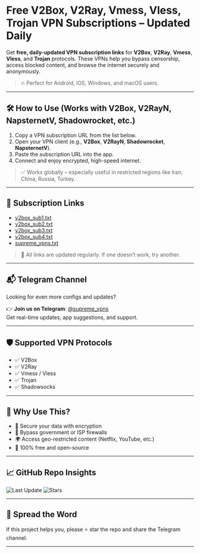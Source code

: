 # Free V2Box, V2Ray, Vmess, Vless, Trojan VPN Subscriptions – Updated Daily

Get **free, daily-updated VPN subscription links** for **V2Box**, **V2Ray**, **Vmess**, **Vless**, and **Trojan** protocols. These VPNs help you bypass censorship, access blocked content, and browse the internet securely and anonymously.  
> 🔥 Perfect for Android, iOS, Windows, and macOS users.

---

## 🛠️ How to Use (Works with V2Box, V2RayN, NapsternetV, Shadowrocket, etc.)

1. Copy a VPN subscription URL from the list below.
2. Open your VPN client (e.g., **V2Box**, **V2RayN**, **Shadowrocket**, **NapsternetV**).
3. Paste the subscription URL into the app.
4. Connect and enjoy encrypted, high-speed internet.

> ✅ Works globally – especially useful in restricted regions like Iran, China, Russia, Turkey.

---

## 🔗 Subscription Links

- [v2box_sub1.txt](https://raw.githubusercontent.com/vorz1k/v2box/main/v2box_sub1.txt)
- [v2box_sub2.txt](https://raw.githubusercontent.com/vorz1k/v2box/main/v2box_sub2.txt)
- [v2box_sub3.txt](https://raw.githubusercontent.com/vorz1k/v2box/main/v2box_sub3.txt)
- [v2box_sub4.txt](https://raw.githubusercontent.com/vorz1k/v2box/main/v2box_sub4.txt)
- [supreme_vpns.txt](https://raw.githubusercontent.com/vorz1k/v2box/main/supreme_vpns.txt)

> 📌 All links are updated regularly. If one doesn’t work, try another.

---

## 📬 Telegram Channel

Looking for even more configs and updates?

👉 **Join us on Telegram**: [@supreme_vpns](https://t.me/supreme_vpns)  
Get real-time updates, app suggestions, and support.

---

## 🛡️ Supported VPN Protocols

- ✅ V2Box
- ✅ V2Ray
- ✅ Vmess / Vless
- ✅ Trojan
- ✅ Shadowsocks

---

## 🧠 Why Use This?

- 🔐 Secure your data with encryption
- 🚫 Bypass government or ISP firewalls
- 🌍 Access geo-restricted content (Netflix, YouTube, etc.)
- 💸 100% free and open-source

---

## 📈 GitHub Repo Insights

![Last Update](https://img.shields.io/github/last-commit/vorz1k/v2box)
![Stars](https://img.shields.io/github/stars/vorz1k/v2box?style=social)

---

## 📣 Spread the Word

If this project helps you, please ⭐ star the repo and share the Telegram channel.

---

<!-- SEO: VPN, Free VPN 2025, Free V2Ray, V2Box GitHub, Vmess, Vless, Trojan, Shadowsocks, V2RayN Config, NapsternetV, Free VPN Android iOS, GitHub VPN Proxy Telegram -->